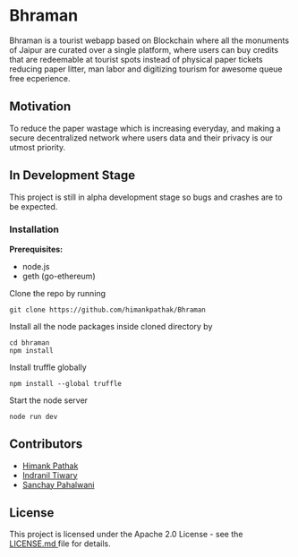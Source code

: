 # Bhraman

Bhraman is a tourist webapp based on Blockchain where all the monuments of Jaipur are curated over a single platform, where users can buy credits that are redeemable at tourist spots instead of physical paper tickets reducing paper litter, man labor and digitizing tourism for awesome queue free ecperience.

## Motivation

To reduce the paper wastage which is increasing everyday, and making a secure decentralized network where users data and their privacy is our utmost priority.

## In Development Stage

This project is still in alpha development stage so bugs and crashes are to be expected.

### Installation

**Prerequisites:**
* node.js
* geth (go-ethereum)

Clone the repo by running
```
git clone https://github.com/himankpathak/Bhraman
```

Install all the node packages inside cloned directory by
```
cd bhraman
npm install
```

Install truffle globally
```
npm install --global truffle
```

Start the node server
```
node run dev
```


## Contributors

* [Himank Pathak](https://github.com/himankpathak)
* [Indranil Tiwary](https://github.com/indranil-tiwary)
* [Sanchay Pahalwani](https://github.com/SanchayPahalwani)

## License

This project is licensed under the Apache 2.0 License - see the [LICENSE.md ](LICENSE.md) file for details.
